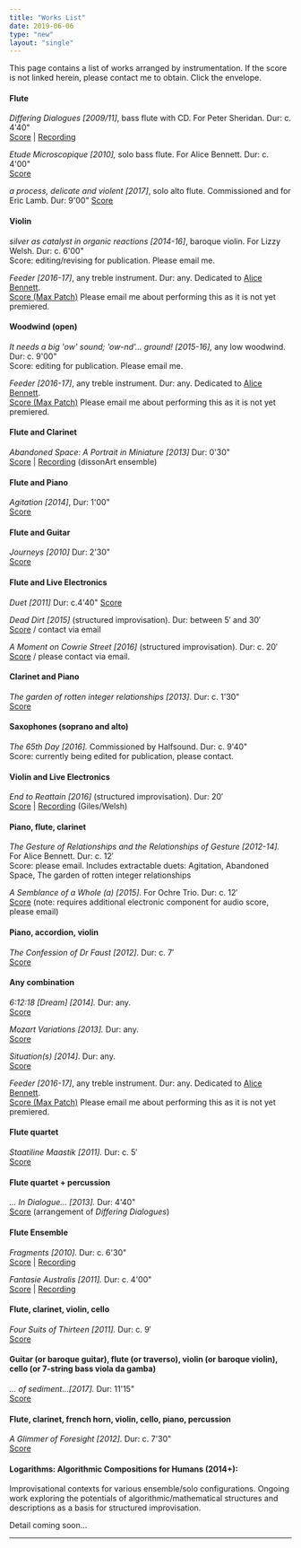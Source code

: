 ```yaml
---
title: "Works List"
date: 2019-06-06
type: "new"
layout: "single"
---
```

This page contains a list of works arranged by instrumentation. If the score is not linked herein, please contact me to obtain. Click the envelope.


#### Flute

_Differing Dialogues [2009/11]_, bass flute with CD. For Peter Sheridan. Dur: c. 4'40"  
[Score][8] | [Recording  
][9]

_Etude Microscopique [2010],_ solo bass flute. For Alice Bennett. Dur: c. 4'00"  
[Score][10]

_a process, delicate and violent [2017]_, solo alto flute. Commissioned and for Eric Lamb. Dur: 9'00"
[Score](https://www.australianmusiccentre.com.au/workversion/giles-vincent-process-delicate-and-violent/32979)

#### Violin

_silver as catalyst in organic reactions [2014-16]_, baroque violin. For Lizzy Welsh. Dur: c. 6'00"  
Score: editing/revising for publication. Please email me.

_Feeder [2016-17]_, any treble instrument. Dur: any. Dedicated to [Alice Bennett][11].  
[Score (Max Patch)][12] Please email me about performing this as it is not yet premiered.

#### Woodwind (open)

_It needs a big 'ow' sound; 'ow-nd'… ground! [2015-16],_ any low woodwind. Dur: c. 9'00"  
Score: editing for publication. Please email me.

_Feeder [2016-17]_, any treble instrument. Dur: any. Dedicated to [Alice Bennett][11].  
[Score (Max Patch)][12] Please email me about performing this as it is not yet premiered.

#### Flute and Clarinet

_Abandoned Space: A Portrait in Miniature [2013]_ Dur: 0'30"  
[Score][13] | [Recording][14] (dissonArt ensemble)

#### Flute and Piano

_Agitation [2014]_, Dur: 1'00"  
[Score][15]

#### Flute and Guitar

_Journeys [2010]_ Dur: 2'30"  
[Score][16]

#### Flute and Live Electronics

_Duet [2011]_ Dur: c.4'40" 
[Score][17]

_Dead Dirt [2015]_ (structured improvisation). Dur: between 5′ and 30′  
[Score][18] / contact via email

_A Moment on Cowrie Street [2016]_ (structured improvisation). Dur: c. 20′  
[Score][19] / please contact via email.

#### Clarinet and Piano

_The garden of rotten integer relationships [2013]._ Dur: c. 1'30"  
[Score][20]

#### Saxophones (soprano and alto)

_The 65th Day [2016]._ Commissioned by Halfsound. Dur: c. 9'40"  
Score: currently being edited for publication, please contact.

#### Violin and Live Electronics

_End to Reattain [2016]_ (structured improvisation). Dur: 20′  
[Score][21] | [Recording][22] (Giles/Welsh)

#### Piano, flute, clarinet

_The Gesture of Relationships and the Relationships of Gesture [2012-14]._ For Alice Bennett. Dur: c. 12′  
Score: please email. Includes extractable duets: Agitation, Abandoned Space, The garden of rotten integer relationships

_A Semblance of a Whole (a) [2015]_. For Ochre Trio. Dur: c. 12′  
[Score][24] (note: requires additional electronic component for audio score, please email)

#### Piano, accordion, violin

_The Confession of Dr Faust [2012]_. Dur: c. 7′  
[Score][23]

#### Any combination

_6:12:18 [Dream] [2014]._ Dur: any.  
[Score][33]

_Mozart Variations [2013]._ Dur: any.  
[Score][34]

_Situation(s) [2014]_. Dur: any.  
[Score][35]

_Feeder [2016-17]_, any treble instrument. Dur: any. Dedicated to [Alice Bennett][11].  
[Score (Max Patch)][12] Please email me about performing this as it is not yet premiered.

#### Flute quartet

_Staatiline Maastik [2011]._ Dur: c. 5′  
[Score][25]

#### Flute quartet + percussion

_… In Dialogue… [2013]._ Dur: 4'40"  
[Score][26] (arrangement of _Differing Dialogues_)

#### Flute Ensemble

_Fragments [2010]._ Dur: c. 6'30"  
[Score][27] | [Recording][28]

_Fantasie Australis [2011]._ Dur: c. 4'00"  
[Score][29] | [Recording][28]

#### Flute, clarinet, violin, cello

_Four Suits of Thirteen [2011]._ Dur: c. 9′  
[Score][30]

#### Guitar (or baroque guitar), flute (or traverso), violin (or baroque violin), cello (or 7-string bass viola da gamba)

_... of sediment...[2017]._ Dur: 11'15"  
[Score][31]

#### Flute, clarinet, french horn, violin, cello, piano, percussion

_A Glimmer of Foresight [2012]._ Dur: c. 7'30"  
[Score][32]

#### Logarithms: Algorithmic Compositions for Humans (2014+):

Improvisational contexts for various ensemble/solo configurations. Ongoing work exploring the potentials of algorithmic/mathematical structures and descriptions as a basis for structured improvisation.

Detail coming soon…

** **

[8]: http://wirripang.com.au/authors/vincent-giles/differing-dialogues-score
[9]: http://www.move.com.au/disc/peter-sheridan-monologues-dialogues
[10]: http://wirripang.com.au/authors/vincent-giles/etude-microscopique-score-1
[11]: http://www.alicebennett.net
[12]: https://github.com/vgiles/feeder
[13]: http://www.australianmusiccentre.com.au/workversion/giles-vincent-abandoned-space/30433
[14]: https://soundcloud.com/vince-giles/abandoned-space-a-portrait-in
[15]: http://www.australianmusiccentre.com.au/workversion/giles-vincent-agitation/30434
[16]: http://wirripang.com.au/authors/vincent-giles/journeys-score
[17]: http://wirripang.com.au/authors/vincent-giles/duet-score-and-part
[18]: http://www.australianmusiccentre.com.au/workversion/giles-vincent-dead-dirt/30476
[19]: http://www.australianmusiccentre.com.au/workversion/giles-vincent-moment-on-cowrie-street/31613
[20]: http://www.australianmusiccentre.com.au/workversion/giles-vincent-garden-of-rotten-integer-relationships/30435
[21]: http://www.australianmusiccentre.com.au/workversion/giles-vincent-end-to-reattain/30760
[22]: https://soundcloud.com/vince-giles/gileswelsh-end-to-reattain
[23]: http://wirripang.com.au/authors/vincent-giles/confession-of-dr-faust-the-score-and-parts
[24]: http://www.australianmusiccentre.com.au/workversion/giles-vincent-semblance-of-a-whole/30664
[25]: http://wirripang.com.au/authors/vincent-giles/staatiline-maastik-score-and-parts
[26]: http://wirripang.com.au/authors/vincent-giles/in-dialogue-score-and-parts
[27]: http://wirripang.com.au/authors/vincent-giles/fragments-score-and-parts
[28]: http://www.move.com.au/disc/fantasie-australis
[29]: http://wirripang.com.au/authors/vincent-giles/fantasie-australis-score
[30]: http://wirripang.com.au/authors/vincent-giles/four-suits-of-thirteen-score-and-parts
[31]: http://www.australianmusiccentre.com.au/workversion/giles-vincent-of-sediment-1/32068
[32]: http://wirripang.com.au/authors/vincent-giles/glimmer-of-foresight-a-score-and-parts
[33]: http://www.vgiles.net/wp-content/uploads/2013/06/6-12-18dream-fullscore.pdf
[34]: http://wirripang.com.au/authors/vincent-giles/mozart-variations-score
[35]: http://www.vgiles.net/wp-content/uploads/2013/06/Situations.pdf

  